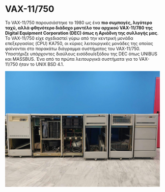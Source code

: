 # VAX-11/750

Το VAX-11/750 παρουσιάστηκε το 1980 ως ένα **πιο συμπαγές, λιγότερο ταχύ, αλλά φθηνότερο διάδοχο μοντέλο του αρχικού VAX-11/780 της Digital Equipment Corporation (DEC) όπως η Αριάδνη της συλλογής μας**. Το VAX-11/750 είχε σχεδιαστεί γύρω από την κεντρική μονάδα επεξεργασίας (CPU) KA750, οι κύριες λειτουργικές μονάδες της οποίας φαίνονται στο παρακάτω διάγραμμα συστήματος του VAX-11/750. Υποστήριζε υπάρχοντες διαύλους εισόδου/εξόδου της DEC όπως UNIBUS και MASSBUS. Ένα από τα πρώτα λειτουργικά συστήματα για το VAX-11/750 ήταν το UNIX BSD 4.1.

![VAX-11/750](../assets/images/vax-11-750-a.jpg)
